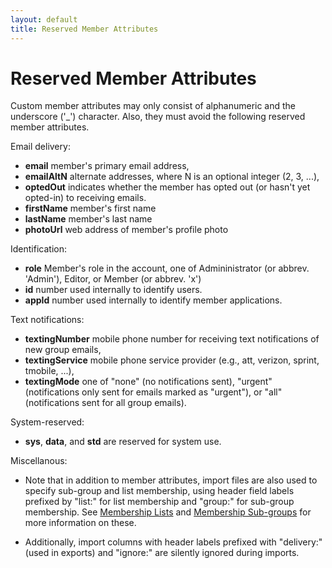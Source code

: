 ```yaml
---
layout: default
title: Reserved Member Attributes
---
```


# Reserved Member Attributes

Custom member attributes may only consist of alphanumeric and the
underscore ('_') character.  Also, they must avoid the following
reserved member attributes.

Email delivery:

*  **email**  member's primary email address,
*  **emailAltN** alternate addresses, where N is an optional integer (2, 3, ...),
*  **optedOut** indicates whether the member has opted out (or hasn't yet opted-in) to receiving emails.
*  **firstName** member's first name
*  **lastName** member's last name
*  **photoUrl** web address of member's profile photo

Identification:

*  **role** Member's role in the account, one of Admininistrator (or abbrev. 'Admin'), 
   Editor, or Member (or abbrev. 'x')
*  **id**    number used internally to identify users.
*  **appId** number used internally to identify member applications.

Text notifications:

*  **textingNumber**  mobile phone number for receiving text notifications of new group emails,
*  **textingService** mobile phone service provider
    (e.g., att, verizon, sprint, tmobile, ...),
*  **textingMode** one of "none" (no notifications sent), "urgent"
    (notifications only sent for emails marked as "urgent"), or "all"
    (notifications sent for all group emails).

System-reserved:

* **sys**, **data**, and **std** are reserved for system use.

<div class="gv">

Miscellanous:

* Note that in addition to member attributes, import files are also
  used to specify sub-group and list membership, using header field
  labels prefixed by "list:" for list membership and "group:" for
  sub-group membership.  See [Membership
  Lists](./lists?view=GV-SET-VIEW) and [Membership
  Sub-groups](./groups?view=GV-SET-VIEW) for more information on
  these.

* Additionally, import columns with header labels prefixed with
  "delivery:" (used in exports) and "ignore:" are silently ignored
  during imports.

</div>
